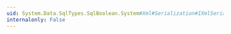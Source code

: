 ```yaml
---
uid: System.Data.SqlTypes.SqlBoolean.System#Xml#Serialization#IXmlSerializable#WriteXml(System.Xml.XmlWriter)
internalonly: False
---
```

